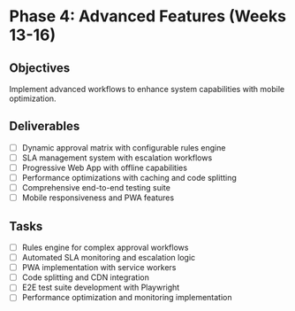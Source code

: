 # Phase 4: Advanced Features (Weeks 13-16)

## Objectives
Implement advanced workflows to enhance system capabilities with mobile optimization.

## Deliverables
- [ ] Dynamic approval matrix with configurable rules engine
- [ ] SLA management system with escalation workflows
- [ ] Progressive Web App with offline capabilities
- [ ] Performance optimizations with caching and code splitting
- [ ] Comprehensive end-to-end testing suite
- [ ] Mobile responsiveness and PWA features

## Tasks
- [ ] Rules engine for complex approval workflows
- [ ] Automated SLA monitoring and escalation logic
- [ ] PWA implementation with service workers
- [ ] Code splitting and CDN integration
- [ ] E2E test suite development with Playwright
- [ ] Performance optimization and monitoring implementation